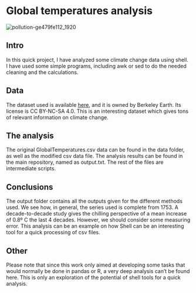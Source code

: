# Global temperatures analysis

![pollution-ge479fe112_1920](https://user-images.githubusercontent.com/81832365/215517809-6fe64560-e1a8-4b55-820b-d1d80bcbba2a.jpg)


## Intro

In this quick project, I have analyzed some climate change data using shell. I have used some simple programs, including awk or sed to do the needed cleaning and the calculations.

## Data

The dataset used is available [here](https://www.kaggle.com/berkeleyearth/climate-change-earth-surface-temperature-data), and it is owned by Berkeley Earth. Its license is CC BY-NC-SA 4.0. This is an interesting dataset which gives tons of relevant information on climate change. 

## The analysis

The original GlobalTemperatures.csv data can be found in the data folder, as well as the modified csv data file. The analysis results can be found in the main repository, named as output.txt. The rest of the files are intermediate scripts.

## Conclusions

The output folder contains all the outputs given for the different methods used. 
We see how, in general, the series used is complete from 1753. A decade-to-decade study gives the chilling perspective of a mean increase of 0.8º C the last 4 decades. However, we should consider some measuring error. 
This analysis can be an example on how Shell can be an interesting tool for a quick processing of csv files.

## Other

Please note that since this work only aimed at developing some tasks that would normally be done in pandas or R, a very deep analysis can’t be found here. This is only an exploration of the potential of shell tools for a quick analysis.
